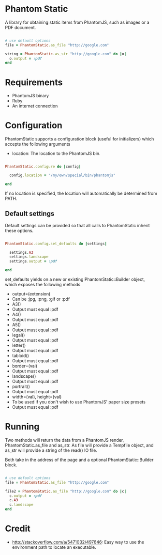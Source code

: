 # Phantom Static

A library for obtaining static items from PhantomJS, such as images or a PDF document.

```ruby

# use default options
file = PhantomStatic.as_file "http://google.com"

string = PhantomStatic.as_str "http://google.com" do |o|
  o.output = :pdf
end
```

# Requirements

* PhantomJS binary
* Ruby
* An internet connection

# Configuration

PhantomStatic supports a configuration block (useful for initializers) which accepts the following arguments

* location: The location to the PhantomJS bin.

```ruby

PhantomStatic.configure do |config|

  config.location = "/my/own/special/bin/phantomjs"

end
```

If no location is specified, the location will automatically be determined from PATH.

## Default settings

Default settings can be provided so that all calls to PhantomStatic inherit these options.

```ruby

PhantomStatic.config.set_defaults do |settings|

  settings.A3
  settings.landscape
  settings.output = :pdf

end
```

set_defaults yields on a new or existing PhantomStatic::Builder object, which exposes the following methods

* output=(extension)
 * Can be :jpg, :png, :gif or :pdf
* A3()
 * Output must equal :pdf
* A4()
 * Output must equal :pdf
* A5()
 * Output must equal :pdf
* legal()
 * Output must equal :pdf
* letter()
 * Output must equal :pdf
* tabloid()
 * Output must equal :pdf
* border=(val)
 * Output must equal :pdf
* landscape()
 * Output must equal :pdf
* portrait()
 * Output must equal :pdf
* width=(val), height=(val)
 * To be used if you don't wish to use PhantomJS' paper size presets
 * Output must equal :pdf

# Running

Two methods will return the data from a PhantomJS render, PhantomStatic.as_file and as_str. As file will provide a Tempfile object, and as_str will provide a string of the read() IO file.

Both take in the address of the page and a optional PhantomStatic::Builder block.

```ruby

# use default options
file = PhantomStatic.as_file "http://google.com"

file2 = PhantomStatic.as_file "http://google.com" do |c|
  c.output = :pdf
  c.A3
  c.landscape
end
```

# Credit

* http://stackoverflow.com/a/5471032/497646: Easy way to use the environment path to locate an executable.